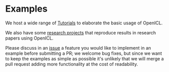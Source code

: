 # Examples

We host a wide range of [Tutorials](https://github.com/Shark-NLP/OpenICL/tree/main/examples/tutorials) to elaborate the basic usage of OpenICL. 

We also have some [research projects](https://github.com/Shark-NLP/OpenICL/tree/main/examaples/research_projects) that reproduce results in research papers using OpenICL. 

Please discuss in an [issue](https://github.com/Shark-NLP/OpenICL/issues) a feature you would 
like to implement in an example before submitting a PR; we welcome bug fixes, 
but since we want to keep the examples as simple as possible it's unlikely 
that we will merge a pull request adding more functionality at the cost of readability.
